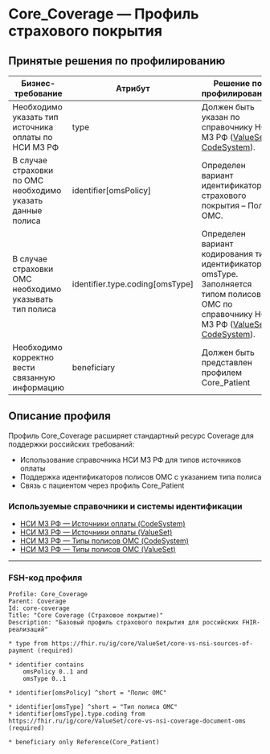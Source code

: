 # Core_Coverage — Профиль страхового покрытия

## Принятые решения по профилированию

| Бизнес-требование | Атрибут | Решение по профилированию |
|-------------------|---------|---------------------------|
| Необходимо указать тип источника оплаты по НСИ МЗ РФ | type | Должен быть указан по справочнику НСИ МЗ РФ ([ValueSet](https://fhir.ru/ig/core/ValueSet/core-vs-nsi-sources-of-payment), [CodeSystem](https://fhir.ru/ig/core/CodeSystem/core-cs-nsi-sources-of-payment)). |
| В случае страховки по ОМС необходимо указать данные полиса | identifier[omsPolicy] | Определен вариант идентификатора страхового покрытия – Полис ОМС. |
| В случае страховки ОМС необходимо указывать тип полиса | identifier.type.coding[omsType] | Определен вариант кодирования типа идентификатора – omsType. Заполняется типом полисов ОМС по справочнику НСИ МЗ РФ ([ValueSet](https://fhir.ru/ig/core/ValueSet/core-vs-nsi-coverage-document-oms), [CodeSystem](https://fhir.ru/ig/core/CodeSystem/core-cs-nsi-coverage-document-oms)). |
| Необходимо корректно вести связанную информацию | beneficiary | Должен быть представлен профилем Core_Patient |

## Описание профиля

Профиль Core_Coverage расширяет стандартный ресурс Coverage для поддержки российских требований:
- Использование справочника НСИ МЗ РФ для типов источников оплаты
- Поддержка идентификаторов полисов ОМС с указанием типа полиса
- Связь с пациентом через профиль Core_Patient

### Используемые справочники и системы идентификации
- [НСИ МЗ РФ — Источники оплаты (CodeSystem)](https://fhir.ru/ig/core/CodeSystem/core-cs-nsi-sources-of-payment)
- [НСИ МЗ РФ — Источники оплаты (ValueSet)](https://fhir.ru/ig/core/ValueSet/core-vs-nsi-sources-of-payment)
- [НСИ МЗ РФ — Типы полисов ОМС (CodeSystem)](https://fhir.ru/ig/core/CodeSystem/core-cs-nsi-coverage-document-oms)
- [НСИ МЗ РФ — Типы полисов ОМС (ValueSet)](https://fhir.ru/ig/core/ValueSet/core-vs-nsi-coverage-document-oms)

---

### FSH-код профиля

```fsh
Profile: Core_Coverage
Parent: Coverage
Id: core-coverage
Title: "Core Coverage (Страховое покрытие)"
Description: "Базовый профиль страхового покрытия для российских FHIR-реализаций"

* type from https://fhir.ru/ig/core/ValueSet/core-vs-nsi-sources-of-payment (required)

* identifier contains
    omsPolicy 0..1 and
    omsType 0..1

* identifier[omsPolicy] ^short = "Полис ОМС"

* identifier[omsType] ^short = "Тип полиса ОМС"
* identifier[omsType].type.coding from https://fhir.ru/ig/core/ValueSet/core-vs-nsi-coverage-document-oms (required)

* beneficiary only Reference(Core_Patient)
``` 